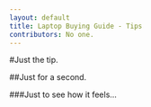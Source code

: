 ```yaml
---
layout: default
title: Laptop Buying Guide - Tips
contributors: No one.
---
```

#Just the tip.

##Just for a second.

###Just to see how it feels...
